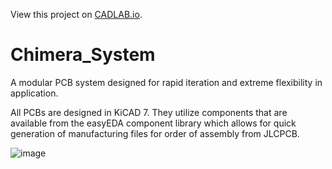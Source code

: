 View this project on [CADLAB.io](https://cadlab.io/project/27528). 

# Chimera_System
A modular PCB system designed for rapid iteration and extreme flexibility in application.

All PCBs are designed in KiCAD 7. They utilize components that are available from the easyEDA component library which allows for quick generation of manufacturing files for order of assembly from JLCPCB.

![image](https://github.com/egarris2/Chimera_System/assets/21954792/7b580223-b0dd-47fd-ad26-a7f8a5f26253)
